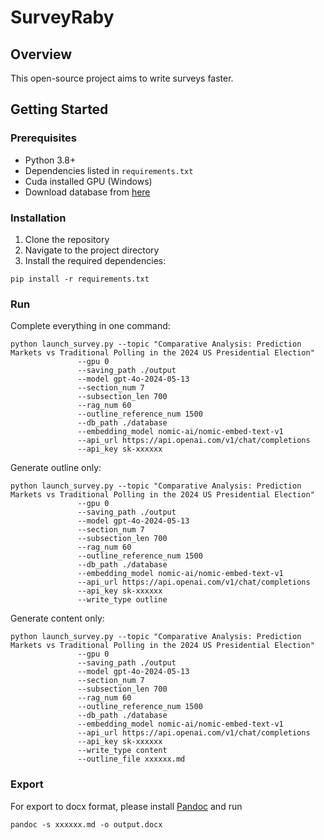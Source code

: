 # SurveyRaby

## Overview
This open-source project aims to write surveys faster.

## Getting Started
### Prerequisites
- Python 3.8+
- Dependencies listed in `requirements.txt`
- Cuda installed GPU (Windows)
- Download database from [here](https://1drv.ms/u/c/8761b6d10f143944/EaqWZ4_YMLJIjGsEB_qtoHsBoExJ8bdppyBc1uxgijfZBw?e=2EIzti)

### Installation
1. Clone the repository
2. Navigate to the project directory
3. Install the required dependencies:

```
pip install -r requirements.txt
```

### Run

Complete everything in one command:
```
python launch_survey.py --topic "Comparative Analysis: Prediction Markets vs Traditional Polling in the 2024 US Presidential Election" 
               --gpu 0
               --saving_path ./output
               --model gpt-4o-2024-05-13
               --section_num 7
               --subsection_len 700
               --rag_num 60
               --outline_reference_num 1500
               --db_path ./database
               --embedding_model nomic-ai/nomic-embed-text-v1
               --api_url https://api.openai.com/v1/chat/completions
               --api_key sk-xxxxxx
```

Generate outline only:
```
python launch_survey.py --topic "Comparative Analysis: Prediction Markets vs Traditional Polling in the 2024 US Presidential Election" 
               --gpu 0
               --saving_path ./output
               --model gpt-4o-2024-05-13
               --section_num 7
               --subsection_len 700
               --rag_num 60
               --outline_reference_num 1500
               --db_path ./database
               --embedding_model nomic-ai/nomic-embed-text-v1
               --api_url https://api.openai.com/v1/chat/completions
               --api_key sk-xxxxxx
               --write_type outline
```

Generate content only:
```
python launch_survey.py --topic "Comparative Analysis: Prediction Markets vs Traditional Polling in the 2024 US Presidential Election" 
               --gpu 0
               --saving_path ./output
               --model gpt-4o-2024-05-13
               --section_num 7
               --subsection_len 700
               --rag_num 60
               --outline_reference_num 1500
               --db_path ./database
               --embedding_model nomic-ai/nomic-embed-text-v1
               --api_url https://api.openai.com/v1/chat/completions
               --api_key sk-xxxxxx
               --write_type content
               --outline_file xxxxxx.md
```

### Export

For export to docx format, please install [Pandoc](https://pandoc.org/) and run

```
pandoc -s xxxxxx.md -o output.docx
```
